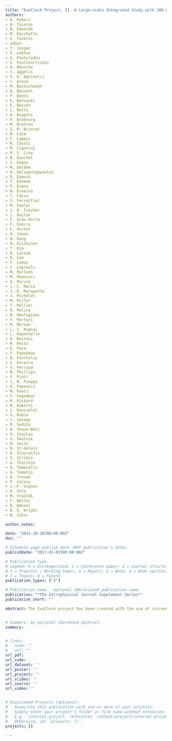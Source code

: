 ```yaml
---
title: "ExoClock Project. II. A Large-scale Integrated Study with 180 Updated Exoplanet Ephemerides"
authors:
- A. Kokori 
- A. Tsiaras 
- B. Edwards 
- M. Rocchetto
- G. Tinetti 
- admin
- Y. Jongen
- G. Lekkas 
- G. Pantelidou 
- E. Poultourtzidis 
- A. Wünsche 
- C. Aggelis 
- V. K. Agnihotri 
- C. Arena 
- M. Bachschmidt 
- D. Bennett 
- P. Benni 
- K. Bernacki 
- E. Besson 
- L. Betti 
- A. Biagini 
- P. Brebourg 
- M. Bretton 
- S. M. Brincat 
- M. Caló
- F. Campos 
- R. Casali 
- R. Ciantini 
- M. V. Crow 
- B. Dauchet 
- S. Dawes 
- M. Deldem 
- D. Deligeorgopoulos 
- R. Dymock 
- T. Eenmäe 
- P. Evans 
- N. Esseiva 
- C. Falco
- S. Ferratfiat 
- M. Fowler 
- S. R. Futcher 
- J. Gaitan 
- F. Grau Horta 
- P. Guerra 
- F. Hurter 
- A. Jones 
- W. Kang 
- H. Kiiskinen 
- T. Kim 
- D. Laloum 
- R. Lee 
- F. Lomoz 
- C. Lopresti 
- M. Mallonn 
- M. Mannucci 
- A. Marino 
- J.-C. Mario 
- J.-B. Marquette 
- J. Michelet 
- M. Miller 
- T. Mollier 
- D. Molina 
- N. Montigiani 
- F. Mortari 
- M. Morvan 
- L. V. Mugnai 
- L. Naponiello 
- A. Nastasi 
- R. Neito
- E. Pace 
- P. Papadeas 
- N. Paschalis 
- C. Pereira 
- V. Perroud 
- M. Phillips 
- P. Pintr 
- J. B. Pioppa 
- A. Popowicz 
- M. Raetz
- F. Regembal 
- K. Rickard 
- M. Roberts 
- L. Rousselot 
- X. Rubia 
- J. Savage 
- D. Sedita 
- D. Shave-Wall 
- N. Sioulas 
- V. Školník
- M. Smith
- D. St-Gelais 
- D. Stouraitis 
- I. Strikis 
- G. Thurston 
- A. Tomacelli 
- A. Tomatis 
- B. Trevan 
- P. Valeau 
- J.-P. Vignes 
- K. Vora 
- M. Vrašťák
- F. Walter
- B. Wenzel 
- D. E. Wright 
- M. Zíbar

author_notes:

date: "2021-10-26T00:00:00Z"
doi: ""

# Schedule page publish date (NOT publication's date).
publishDate: "2017-01-01T00:00:00Z"

# Publication type.
# Legend: 0 = Uncategorized; 1 = Conference paper; 2 = Journal article;
# 3 = Preprint / Working Paper; 4 = Report; 5 = Book; 6 = Book section;
# 7 = Thesis; 8 = Patent
publication_types: ["2"]

# Publication name - optional abbreviated publication name.
publication: "*The Astrophysical Journal Supplement Series*"
publication_short: ""

abstract: The ExoClock project has been created with the aim of increasing the efficiency of the Ariel mission. It will achieve this by continuously monitoring and updating the ephemerides of Ariel candidates over an extended period, in order to produce a consistent catalogue of reliable and precise ephemerides. This work presents a homogenous catalogue of updated ephemerides for 450 planets, generated by the integration of ∼18000 data points from multiple sources. These sources include observations from ground-based telescopes (ExoClock network and ETD), mid-time values from the literature and light-curves from space telescopes (Kepler/K2 and TESS). With all the above, we manage to collect observations for half of the post-discovery years (median), with data that have a median uncertainty less than one minute. In comparison with literature, the ephemerides generated by the project are more precise and less biased. More than 40\% of the initial literature ephemerides had to be updated to reach the goals of the project, as they were either of low precision or drifting. Moreover, the integrated approach of the project enables both the monitoring of the majority of the Ariel candidates (95\%), and also the identification of missing data. The dedicated ExoClock network effectively supports this task by contributing additional observations when a gap in the data is identified. These results highlight the need for continuous monitoring to increase the observing coverage of the candidate planets. Finally, the extended observing coverage of planets allows us to detect trends (TTVs - Transit Timing Variations) for a sample of 19 planets. All products, data, and codes used in this work are open and accessible to the wider scientific community.


# Summary. An optional shortened abstract.
summary: 


# links:
# - name: ""
#   url: ""
url_pdf: 
url_code:
url_dataset: ''
url_poster: ''
url_project: ''
url_slides: ''
url_source: ''
url_video: ''


# Associated Projects (optional).
#   Associate this publication with one or more of your projects.
#   Simply enter your project's folder or file name without extension.
#   E.g. `internal-project` references `content/project/internal-project/index.md`.
#   Otherwise, set `projects: []`.
projects: []

---
```



